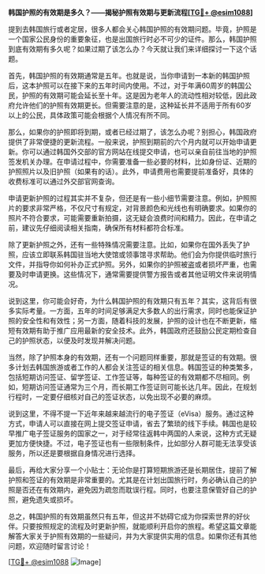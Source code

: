 **韩国护照的有效期是多久？——揭秘护照有效期与更新流程[[TG💪+ @esim1088](https://t.me/s/esim1088)]**

提到去韩国旅行或者定居，很多人都会关心韩国护照的有效期问题。毕竟，护照是一个国家公民身份的重要象征，也是出国旅行时必不可少的证件。那么，韩国护照到底有效期有多久呢？如果过期了该怎么办？今天就让我们来详细探讨一下这个话题。

首先，韩国护照的有效期通常是五年。也就是说，当你申请到一本新的韩国护照后，这本护照可以在接下来的五年时间内使用。不过，对于年满60周岁的韩国公民，护照的有效期可能会延长至十年。这是因为老年人的流动性相对较低，因此政府允许他们的护照有效期更长。但需要注意的是，这种延长并不适用于所有60岁以上的公民，具体政策可能会根据个人情况有所不同。

那么，如果你的护照即将到期，或者已经过期了，该怎么办呢？别担心，韩国政府提供了非常便捷的更新流程。一般来说，护照到期前的六个月内就可以开始申请更新。你可以通过韩国外交部的官方网站在线提交申请，也可以亲自前往当地的护照签发机关办理。在申请过程中，你需要准备一些必要的材料，比如身份证、近期的护照照片以及旧护照（如果有的话）。此外，申请费用也需要提前准备好，具体的收费标准可以通过外交部官网查询。

申请更新护照的过程其实并不复杂，但还是有一些小细节需要注意。例如，护照照片的要求非常严格，不仅尺寸有规定，对背景颜色和光线也有明确要求。如果你的照片不符合要求，可能需要重新拍摄，这无疑会浪费时间和精力。因此，在申请之前，建议先仔细阅读相关指南，确保所有材料都符合标准。

除了更新护照之外，还有一些特殊情况需要注意。比如，如果你在国外丢失了护照，应该立即联系韩国驻当地大使馆或领事馆寻求帮助。他们会为你提供临时旅行文件，并指导你如何补办正式护照。另外，如果你的护照被盗或者损坏严重，也需要及时申请更换。这些情况下，通常需要提供警方报告或者其他证明文件来说明情况。

说到这里，你可能会好奇，为什么韩国护照的有效期只有五年？其实，这背后有很多实际考量。一方面，五年的时间足够满足大多数人的出行需求，同时也能保证护照的安全性和有效性；另一方面，随着科技的发展，护照的设计也在不断更新，缩短有效期有助于推广应用最新的安全技术。此外，韩国政府还鼓励公民定期检查自己的护照状态，以便及时发现并解决问题。

当然，除了护照本身的有效期，还有一个问题同样重要，那就是签证的有效期。很多计划去韩国旅游或者工作的人都会关注签证的相关信息。韩国签证的种类繁多，包括短期访问签证、留学签证、工作签证等，每种签证的有效期都不尽相同。例如，短期访问签证通常为三个月，而长期工作签证则可能长达几年。因此，在规划行程时，一定要仔细核对自己的签证状态，以免出现不必要的麻烦。

说到这里，不得不提一下近年来越来越流行的电子签证（eVisa）服务。通过这种方式，申请人可以直接在网上提交签证申请，省去了繁琐的线下手续。韩国也是较早推广电子签证服务的国家之一，对于经常往返韩中两国的人来说，这种方式无疑更加方便快捷。不过，电子签证也有一些限制条件，比如部分人群可能无法享受该服务，所以还是要根据自身情况进行选择。

最后，再给大家分享一个小贴士：无论你是打算短期旅游还是长期居住，提前了解护照和签证的有效期是非常重要的。尤其是在计划出国旅行时，务必确认自己的护照是否还在有效期内，避免因为疏忽而耽误行程。同时，也要注意保管好自己的护照，避免遗失或损坏。

总之，韩国护照的有效期虽然只有五年，但这并不妨碍它成为你探索世界的好伙伴。只要按照规定的流程及时更新护照，就能顺利开启你的旅程。希望这篇文章能解答大家关于护照有效期的一些疑问，并为大家提供实用的信息。如果你还有其他问题，欢迎随时留言讨论！

[[TG💪+ @esim1088](https://t.me/s/esim1088) ![Image](https://i.postimg.cc/4NQfJmqS/Snipaste-2025-05-13-00-14-12.png)]